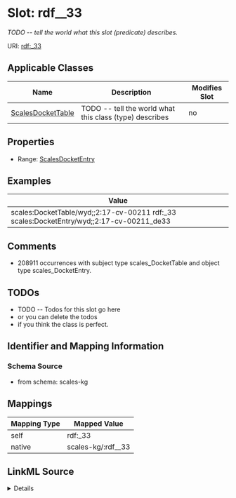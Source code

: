 

# Slot: rdf__33


_TODO -- tell the world what this slot (predicate) describes._





URI: [rdf:_33](http://www.w3.org/1999/02/22-rdf-syntax-ns#_33)



<!-- no inheritance hierarchy -->





## Applicable Classes

| Name | Description | Modifies Slot |
| --- | --- | --- |
| [ScalesDocketTable](../classes/ScalesDocketTable.md) | TODO -- tell the world what this class (type) describes |  no  |







## Properties

* Range: [ScalesDocketEntry](../classes/ScalesDocketEntry.md)






## Examples

| Value |
| --- |
| scales:DocketTable/wyd;;2:17-cv-00211 rdf:_33 scales:DocketEntry/wyd;;2:17-cv-00211_de33 |

## Comments

* 208911 occurrences with subject type scales_DocketTable and object type scales_DocketEntry.

## TODOs

* TODO -- Todos for this slot go here
* or you can delete the todos
* if you think the class is perfect.

## Identifier and Mapping Information







### Schema Source


* from schema: scales-kg




## Mappings

| Mapping Type | Mapped Value |
| ---  | ---  |
| self | rdf:_33 |
| native | scales-kg/:rdf__33 |




## LinkML Source

<details>
```yaml
name: rdf__33
description: TODO -- tell the world what this slot (predicate) describes.
todos:
- TODO -- Todos for this slot go here
- or you can delete the todos
- if you think the class is perfect.
comments:
- 208911 occurrences with subject type scales_DocketTable and object type scales_DocketEntry.
examples:
- value: scales:DocketTable/wyd;;2:17-cv-00211 rdf:_33 scales:DocketEntry/wyd;;2:17-cv-00211_de33
from_schema: scales-kg
rank: 1000
slot_uri: rdf:_33
alias: rdf__33
domain_of:
- scales_DocketTable
range: scales_DocketEntry

```
</details>